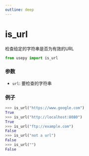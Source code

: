 ```yaml
---
outline: deep
---
```


# is_url
检查给定的字符串是否为有效的URL

```python
from usepy import is_url
```

### 参数

- `url`: 要检查的字符串

### 例子

```python
>>> is_url("https://www.google.com")
True
>>> is_url("http://localhost:8080")
True
>>> is_url("ftp://example.com")
False
>>> is_url("not a url")
False
>>> is_url("")
False
```
